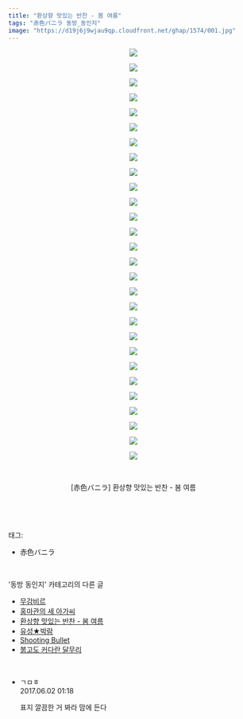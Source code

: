 ```yaml
---
title: "환상향 맛있는 반찬 - 봄 여름"
tags: "赤色バニラ 동방_동인지"
image: "https://d19j6j9wjau9qp.cloudfront.net/ghap/1574/001.jpg"
---
```

<div class="article">
<p style="text-align: center; clear: none; float: none;"><img src="{{ site.imgserver8 }}/ghap/1574/001.jpg"/></p>
<p style="text-align: center; clear: none; float: none;"><img src="{{ site.imgserver8 }}/ghap/1574/002.jpg"/></p>
<p style="text-align: center; clear: none; float: none;"><img src="{{ site.imgserver8 }}/ghap/1574/003.jpg"/></p>
<p style="text-align: center; clear: none; float: none;"><img src="{{ site.imgserver8 }}/ghap/1574/004.jpg"/></p>
<p style="text-align: center; clear: none; float: none;"><img src="{{ site.imgserver8 }}/ghap/1574/005.jpg"/></p>
<p style="text-align: center; clear: none; float: none;"><img src="{{ site.imgserver8 }}/ghap/1574/006.jpg"/></p>
<p style="text-align: center; clear: none; float: none;"><img src="{{ site.imgserver8 }}/ghap/1574/007.jpg"/></p>
<p style="text-align: center; clear: none; float: none;"><img src="{{ site.imgserver8 }}/ghap/1574/008.jpg"/></p>
<p style="text-align: center; clear: none; float: none;"><img src="{{ site.imgserver8 }}/ghap/1574/009.jpg"/></p>
<p style="text-align: center; clear: none; float: none;"><img src="{{ site.imgserver8 }}/ghap/1574/010.jpg"/></p>
<p style="text-align: center; clear: none; float: none;"><img src="{{ site.imgserver8 }}/ghap/1574/011.jpg"/></p>
<p style="text-align: center; clear: none; float: none;"><img src="{{ site.imgserver8 }}/ghap/1574/012.jpg"/></p>
<p style="text-align: center; clear: none; float: none;"><img src="{{ site.imgserver8 }}/ghap/1574/013.jpg"/></p>
<p style="text-align: center; clear: none; float: none;"><img src="{{ site.imgserver8 }}/ghap/1574/014.jpg"/></p>
<p style="text-align: center; clear: none; float: none;"><img src="{{ site.imgserver8 }}/ghap/1574/015.jpg"/></p>
<p style="text-align: center; clear: none; float: none;"><img src="{{ site.imgserver8 }}/ghap/1574/016.jpg"/></p>
<p style="text-align: center; clear: none; float: none;"><img src="{{ site.imgserver8 }}/ghap/1574/017.jpg"/></p>
<p style="text-align: center; clear: none; float: none;"><img src="{{ site.imgserver8 }}/ghap/1574/018.jpg"/></p>
<p style="text-align: center; clear: none; float: none;"><img src="{{ site.imgserver8 }}/ghap/1574/019.jpg"/></p>
<p style="text-align: center; clear: none; float: none;"><img src="{{ site.imgserver8 }}/ghap/1574/020.jpg"/></p>
<p style="text-align: center; clear: none; float: none;"><img src="{{ site.imgserver8 }}/ghap/1574/021.jpg"/></p>
<p style="text-align: center; clear: none; float: none;"><img src="{{ site.imgserver8 }}/ghap/1574/022.jpg"/></p>
<p style="text-align: center; clear: none; float: none;"><img src="{{ site.imgserver8 }}/ghap/1574/023.jpg"/></p>
<p style="text-align: center; clear: none; float: none;"><img src="{{ site.imgserver8 }}/ghap/1574/024.jpg"/></p>
<p style="text-align: center; clear: none; float: none;"><img src="{{ site.imgserver8 }}/ghap/1574/025.jpg"/></p>
<p style="text-align: center; clear: none; float: none;"><img src="{{ site.imgserver8 }}/ghap/1574/026.jpg"/></p>
<p style="text-align: center; clear: none; float: none;"><img src="{{ site.imgserver8 }}/ghap/1574/027.jpg"/></p>
<p style="text-align: center; clear: none; float: none;"><img src="{{ site.imgserver8 }}/ghap/1574/028.jpg"/></p>
<p style="text-align: center; clear: none; float: none;"><br/></p>
<p style="text-align: center; clear: none; float: none;">[赤色バニラ] 환상향 맛있는 반찬 - 봄 여름</p>
<p><br/></p>
</div><br/>
<div class="tagTrail">
<p>태그: </p>
<ul>
<li>赤色バニラ</li>
</ul>
</div><br/>
<div class="another">
<p>'동방 동인지' 카테고리의 다른 글</p>
<ul>
<li><a href="/ghap_1576">무감비르</a></li>
<li><a href="/ghap_1575">홍마관의 세 아가씨</a></li>
<li><a href="/ghap_1574">환상향 맛있는 반찬 - 봄 여름</a></li>
<li><a href="/ghap_1573">유성★박람</a></li>
<li><a href="/ghap_1572">Shooting Bullet</a></li>
<li><a href="/ghap_1571">붉고도 커다란 달무리</a></li>
</ul>
</div><br/>
<div class="cb_module cb_fluid">
<div class="cb_wrt cb_profile">
<div class="comment">
<ul>
<li class="cb_thumb_off" id="comment15004065">
<div class="cb_comment_area">
<div class="cb_info_area">
<div class="cb_section">
<span class="cb_nick_name">ㄱㅁㅎ</span>
</div>
<div class="cb_section">
<span class="cb_date">2017.06.02 01:18 </span>
</div>
</div>
<div class="cb_dsc_comment">
<p class="cb_dsc">
											표지 깔끔한 거 봐라 맘에 든다
										</p>
</div>
</div></li>
</ul>
</div>
</div><!-- commentList close -->
</div><br/>
